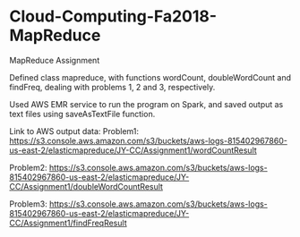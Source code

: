 # Cloud-Computing-Fa2018-MapReduce
MapReduce Assignment


Defined class mapreduce, with functions wordCount, doubleWordCount and findFreq, dealing with problems 1, 2 and 3, respectively.

Used AWS EMR service to run the program on Spark, and saved output as text files using saveAsTextFile function.

Link to AWS output data: 
Problem1:
https://s3.console.aws.amazon.com/s3/buckets/aws-logs-815402967860-us-east-2/elasticmapreduce/JY-CC/Assignment1/wordCountResult

Problem2:
https://s3.console.aws.amazon.com/s3/buckets/aws-logs-815402967860-us-east-2/elasticmapreduce/JY-CC/Assignment1/doubleWordCountResult

Problem3:
https://s3.console.aws.amazon.com/s3/buckets/aws-logs-815402967860-us-east-2/elasticmapreduce/JY-CC/Assignment1/findFreqResult
  

